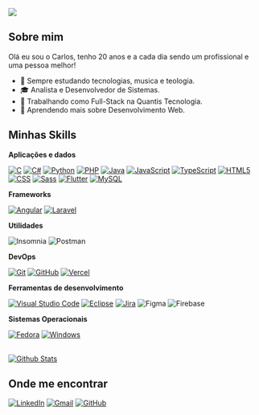 ![](https://komarev.com/ghpvc/?username=vviniciuss13&color=006bed)

## Sobre mim
Olá eu sou o Carlos, tenho 20 anos e a cada dia sendo um profissional e uma pessoa melhor!
- 🤔 Sempre estudando tecnologias, musica e teologia.
- 🎓 Analista e Desenvolvedor de Sistemas.
- 💼 Trabalhando como Full-Stack na Quantis Tecnologia.
- 🌱 Aprendendo mais sobre Desenvolvimento Web.

## Minhas Skills

**Aplicações e dados**

[![C](https://img.shields.io/badge/C-00599C?logo=c&logoColor=white)](#)
[![C#](https://custom-icon-badges.demolab.com/badge/C%23-%23239120.svg?logo=cshrp&logoColor=white)](#)
[![Python](https://img.shields.io/badge/Python-3776AB?logo=python&logoColor=fff)](#)
[![PHP](https://img.shields.io/badge/php-%23777BB4.svg?&logo=php&logoColor=white)](#)
[![Java](https://img.shields.io/badge/Java-%23ED8B00.svg?logo=openjdk&logoColor=white)](#)
[![JavaScript](https://img.shields.io/badge/JavaScript-F7DF1E?logo=javascript&logoColor=000)](#)
[![TypeScript](https://img.shields.io/badge/TypeScript-3178C6?logo=typescript&logoColor=fff)](#)
[![HTML5](https://img.shields.io/badge/HTML-%23E34F26.svg?logo=html5&logoColor=white)](#)
[![CSS](https://img.shields.io/badge/CSS-1572B6?logo=css3&logoColor=fff)](#)
[![Sass](https://img.shields.io/badge/Sass-C69?logo=sass&logoColor=fff)](#)
[![Flutter](https://img.shields.io/badge/Flutter-02569B?logo=flutter&logoColor=fff)](#)
[![MySQL](https://img.shields.io/badge/MySQL-4479A1?logo=mysql&logoColor=fff)](#)

**Frameworks**

[![Angular](https://img.shields.io/badge/Angular-%23DD0031.svg?logo=angular&logoColor=white)](#)
[![Laravel](https://img.shields.io/badge/Laravel-%23FF2D20.svg?logo=laravel&logoColor=white)](#)

**Utilidades**

![Insomnia](https://img.shields.io/badge/Insomnia-black?style=for-the-badge&logo=insomnia&logoColor=5849BE)
![Postman](https://img.shields.io/badge/Postman-FF6C37?style=for-the-badge&logo=postman&logoColor=white)

**DevOps**

[![Git](https://img.shields.io/badge/Git-F05032?logo=git&logoColor=fff)](#)
[![GitHub](https://img.shields.io/badge/GitHub-%23121011.svg?logo=github&logoColor=white)](#)
[![Vercel](https://img.shields.io/badge/Vercel-%23000000.svg?logo=vercel&logoColor=white)](#)

**Ferramentas de desenvolvimento**

[![Visual Studio Code](https://custom-icon-badges.demolab.com/badge/Visual%20Studio%20Code-0078d7.svg?logo=vsc&logoColor=white)](#)
[![Eclipse](https://img.shields.io/badge/Eclipse-FE7A16.svg?logo=Eclipse&logoColor=white)](#)
[![Jira](https://img.shields.io/badge/Jira-0052CC?logo=jira&logoColor=fff)](#)
![Figma](https://img.shields.io/badge/Figma-F24E1E?logo=figma&logoColor=white)
![Firebase](https://img.shields.io/badge/Firebase-039BE5?logo=Firebase&logoColor=white)

**Sistemas Operacionais**

[![Fedora](https://img.shields.io/badge/Fedora-51A2DA?logo=fedora&logoColor=fff)](#)
[![Windows](https://custom-icon-badges.demolab.com/badge/Windows-0078D6?logo=windows11&logoColor=white)](#)

<br/>

<a href="https://github.com/vviniciuss13" title="Perfil do Vvinicius13">
<img
        src="https://github-readme-stats.vercel.app/api/top-langs/?username=vviniciuss13&theme=dark&hide_border=false&include_all_commits=true&count_private=true&layout=compact"
        alt="Github Stats"
  />
</a>

## Onde me encontrar

[![LinkedIn](https://custom-icon-badges.demolab.com/badge/Carlos_Fravolini-0A66C2?logo=linkedin-white&logoColor=fff)](https://www.linkedin.com/in/carlosfravolini/)
[![Gmail](https://img.shields.io/badge/viniciusfravolini@gmail.com-D14836?logo=gmail&logoColor=white)](mailto:viniciusfravolini@gmail.com)
[![GitHub](https://img.shields.io/github/followers/vviniciuss13?label=follow&style=social)](https://github.com/Vviniciuss13/)
